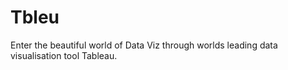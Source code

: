 # Tbleu
Enter the beautiful world of Data Viz through worlds leading data visualisation tool Tableau.
